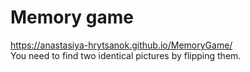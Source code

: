 # Memory game
https://anastasiya-hrytsanok.github.io/MemoryGame/ <br>
You need to find two identical pictures by flipping them.
